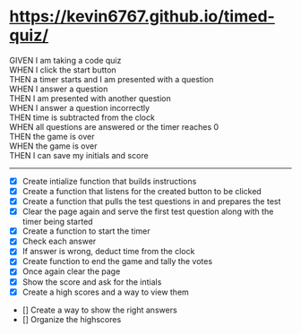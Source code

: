 # https://kevin6767.github.io/timed-quiz/





GIVEN I am taking a code quiz <br>
WHEN I click the start button<br>
THEN a timer starts and I am presented with a question <br>
WHEN I answer a question <br>
THEN I am presented with another question <br>
WHEN I answer a question incorrectly <br>
THEN time is subtracted from the clock <br>
WHEN all questions are answered or the timer reaches 0 <br>
THEN the game is over <br>
WHEN the game is over <br>
THEN I can save my initials and score <br>

----------------------------------

- [x] Create intialize function that builds instructions
- [x] Create a function that listens for the created button to be clicked
- [x] Create a function that pulls the test questions in and prepares the test
- [x] Clear the page again and serve the first test question along with the timer being started
- [x] Create a function to start the timer
- [x] Check each answer
- [x] If answer is wrong, deduct time from the clock
- [x] Create function to end the game and tally the votes
- [x] Once again clear the page
- [x] Show the score and ask for the intials
- [x] Create a high scores and a way to view them
- [] Create a way to show the right answers
- [] Organize the highscores

